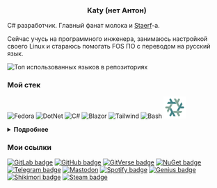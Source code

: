<center>

### Katy (нет Антон)

</center>

C# разработчик. Главный фанат молока и [Staerf](https://katy248.github.io/nawas/)-а.

Сейчас учусь на программного инженера, занимаюсь настройкой своего Linux и стараюсь помогать FOS ПО с переводом на русский язык.

![Топ использованных языков в репозиториях](https://github-readme-stats.vercel.app/api/top-langs/?username=Katy248&size_weight=1&count_weight=0&layout=compact&theme=gruvbox&langs_count=30)

### Мой стек

![Fedora](https://api.iconify.design/devicon-plain/fedora.svg?height=50&color=%23458588)
![DotNet](https://api.iconify.design/simple-icons/dotnet.svg?height=50&color=%23fbf1c7)
![C#](https://api.iconify.design/mdi/language-csharp.svg?height=50&color=%23689d6a)
![Blazor](https://api.iconify.design/simple-icons/blazor.svg?height=50&color=%23b16286)
![Tailwind](https://api.iconify.design/simple-icons/tailwindcss.svg?height=50&color=%23458588)
![Bash](https://api.iconify.design/devicon-plain/bash.svg?height=50&color=%23fbf1c7)
![Nix](icons/nix-gruvbox.png)

<details>
<summary>
<b>Подробнее</b>
</summary>

#### Использовал

`.NET 8.0`
`C#`
`SQL`
`ASP.NET Core`
`Blazor (WASM/Server)`
`WPF`
`bash`
`PowerShell`
`HTML/CSS/JS`
`Bootstrap`
`Tailwind CSS`
`C/C++`
`make`
`Python`
`nix`
`GitHub Pages`

#### Только трогал

`F#`
`Vue.js`
`Avalonia`
`Go`
`Rust`
`vala`
`Gtk/Libadwaita`
`PHP`

</details>

### Мои ссылки

<!-- ![](https://gitverse.ru/favicon-32x32.png) -->

[![GitLab badge](https://img.shields.io/badge/GitLab-3c3836?style=for-the-badge&logo=gitlab&labelColor=d65d0e&logoColor=fbf1c7)](https://gitlab.com/Katy248)
[![GitHub badge](https://img.shields.io/badge/GitHub-3c3836?style=for-the-badge&logo=github&labelColor=282828&logoColor=fbf1c7)](https://github.com/Katy248)
[![GitVerse badge](https://img.shields.io/badge/GitVerse-3c3836?style=for-the-badge&logo=git&labelColor=d3869b&logoColor=fbf1c7)](https://gitverse.ru/Katy248)
[![NuGet badge](https://img.shields.io/badge/NuGet-3c3836?style=for-the-badge&logo=nuget&labelColor=076678&logoColor=fbf1c7)](https://www.nuget.org/profiles/Katy248)
[![Telegram badge](https://img.shields.io/badge/telegram-3c3836?style=for-the-badge&logo=telegram&labelColor=458588&logoColor=fbf1c7)](https://t.me/antonpethrow)
[![Mastodon](https://img.shields.io/badge/Mastodon-3c3836?style=for-the-badge&logo=mastodon&labelColor=b16286&logoColor=fbf1c7)](https://mastodon.online/@katy248)
[![Spotify badge](https://img.shields.io/badge/spotify-3c3836?style=for-the-badge&logo=spotify&labelColor=98971a&logoColor=fbf1c7)](https://spotify.link/APFWwKZKSHb)
[![Genius badge](https://img.shields.io/badge/genius-3c3836?style=for-the-badge&logo=genius&labelColor=d79921&logoColor=fbf1c7)](https://genius.com/Katy248)
[![Shikimori badge](https://img.shields.io/badge/shikimori-3c3836?style=for-the-badge&logo=shikimori&labelColor=a89984&logoColor=fbf1c7)](https://shikimori.one/PBHomer04)
[![Steam badge](https://img.shields.io/badge/steam-3c3836?style=for-the-badge&logo=steam&labelColor=282828&logoColor=fbf1c7)](https://steamcommunity.com/id/pbhomer04)

<!-- [![Discord badge](https://img.shields.io/badge/discord-3c3836?style=for-the-badge&logo=discord&labelColor=b16286&logoColor=fbf1c7)](https://t.me/antonpethrow) -->
